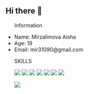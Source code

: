 ## Hi there 👋

<ul>
  <p>Information</p>
  <li>Name: Mirzalimova Aisha</li>  
  <li>Age: 19</li>  
  <li>Email: mir31090@gmail.com</li>  
</ul>

<ul>
  <p>SKILLS</p>
  <img src="https://img.shields.io/badge/HTML5-E34F26?style=for-the-badge&logo=html5&logoColor=white" /> 
  <img src="https://img.shields.io/badge/CSS3-1572B6?style=for-the-badge&logo=css3&logoColor=white" /> 
  <img src="https://img.shields.io/badge/JavaScript-F7DF1E?style=for-the-badge&logo=javascript&logoColor=black" />  
  <img src="https://img.shields.io/badge/React-20232A?style=for-the-badge&logo=react&logoColor=61DAFB" />  
   <img src="https://img.shields.io/badge/Node.js-339933?style=for-the-badge&logo=nodedotjs&logoColor=white" /> 
  <img src="https://img.shields.io/badge/Flutter-02569B?style=for-the-badge&logo=flutter&logoColor=white" />
  <img src="https://img.shields.io/badge/Dart-0175C2?style=for-the-badge&logo=dart&logoColor=white" />
</ul>
<ul>
   <img src="https://img.shields.io/badge/Adobe%20Photoshop-31A8FF?style=for-the-badge&logo=adobe%20photoshop&logoColor=white" />  
</ul>
